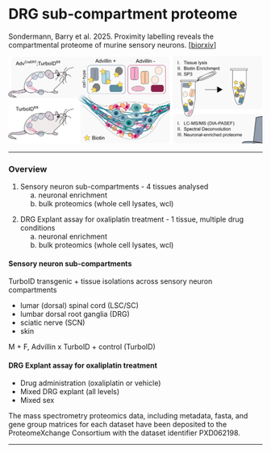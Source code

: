 # DRG sub-compartment proteome

Sondermann, Barry et al. 2025. Proximity labelling reveals the compartmental proteome of murine sensory neurons. [[biorxiv](https://www.biorxiv.org/content/10.1101/2025.06.13.659475v1)]

![turboID transgenic approach to label advillin positive sensory neurons](https://github.com/aliibarry/turboID/blob/main/figures/schema.png)

----

### Overview

1. Sensory neuron sub-compartments  - 4 tissues analysed  
&nbsp;&nbsp;&nbsp;&nbsp;  a. neuronal enrichment  
&nbsp;&nbsp;&nbsp;&nbsp;  b. bulk proteomics (whole cell lysates, wcl)  

3. DRG Explant assay for oxaliplatin treatment - 1 tissue, multiple drug conditions  
&nbsp;&nbsp;&nbsp;&nbsp;  a. neuronal enrichment  
&nbsp;&nbsp;&nbsp;&nbsp;  b. bulk proteomics (whole cell lysates, wcl)  


#### Sensory neuron sub-compartments   
TurboID transgenic + tissue isolations across sensory neuron compartments

* lumar (dorsal) spinal cord (LSC/SC)
* lumbar dorsal root ganglia (DRG)
* sciatic nerve (SCN)
* skin
  
M + F, Advillin x TurboID + control (TurboID)

#### DRG Explant assay for oxaliplatin treatment

* Drug administration (oxaliplatin or vehicle)  
* Mixed DRG explant (all levels)   
* Mixed sex  

The mass spectrometry proteomics data, including metadata, fasta, and gene group matrices for each dataset have been deposited to the ProteomeXchange Consortium with the dataset identifier PXD062198. 

----
